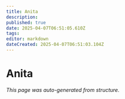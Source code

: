 ```yaml
---
title: Anita
description: 
published: true
date: 2025-04-07T06:51:05.610Z
tags: 
editor: markdown
dateCreated: 2025-04-07T06:51:03.104Z
---
```


# Anita

*This page was auto-generated from structure.*